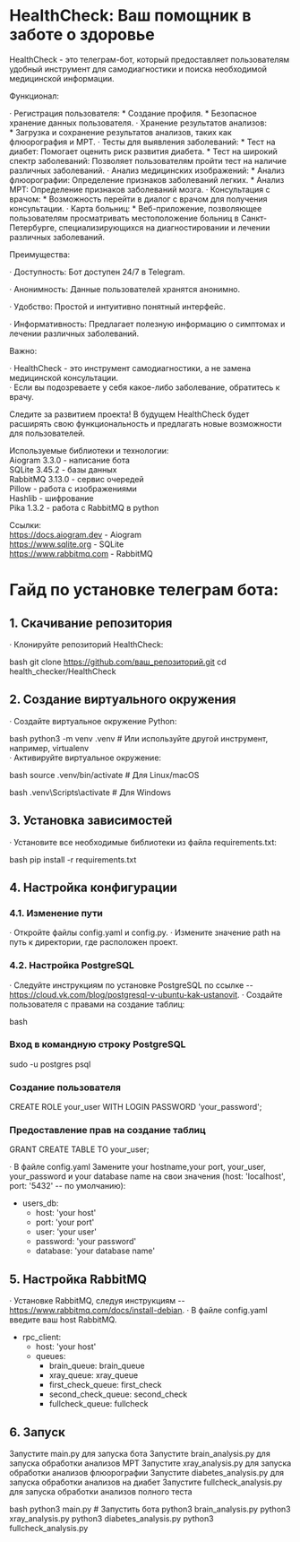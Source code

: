 # HealthCheck: Ваш помощник в заботе о здоровье

HealthCheck - это телеграм-бот, который предоставляет пользователям удобный инструмент для самодиагностики и поиска необходимой медицинской информации. 

Функционал:

· Регистрация пользователя: 
    * Создание профиля.
    * Безопасное хранение данных пользователя.
· Хранение результатов анализов:  
    * Загрузка и сохранение результатов анализов, таких как флюорография и МРТ.
· Тесты для выявления заболеваний:
    * Тест на диабет:  Помогает оценить риск развития диабета.
    * Тест на широкий спектр заболеваний:  Позволяет пользователям пройти тест на наличие различных заболеваний.
· Анализ медицинских изображений:
    * Анализ флюорографии:  Определение признаков заболеваний легких.
    * Анализ МРТ:  Определение признаков заболеваний мозга.
· Консультация с врачом: 
    * Возможность перейти в диалог с врачом для получения консультации.
· Карта больниц: 
    * Веб-приложение, позволяющее пользователям просматривать местоположение больниц в Санкт-Петербурге, специализирующихся на диагностировании и лечении различных заболеваний. 
 

Преимущества:

· Доступность:  Бот доступен 24/7 в Telegram. 

· Анонимность:  Данные пользователей хранятся анонимно. 

· Удобство:  Простой и интуитивно понятный интерфейс. 

· Информативность:  Предлагает полезную информацию о симптомах и лечении различных заболеваний. 

Важно:

· HealthCheck - это инструмент самодиагностики, а не замена медицинской консультации.  
· Если вы подозреваете у себя какое-либо заболевание, обратитесь к врачу.

Следите за развитием проекта!  В будущем HealthCheck будет расширять свою функциональность и предлагать новые возможности для пользователей. 


Используемые библиотеки и технологии:  
    Aiogram 3.3.0 - написание бота  
    SQLite 3.45.2 - базы данных  
    RabbitMQ 3.13.0 - сервис очередей  
    Pillow - работа с изображениями  
    Hashlib - шифрование  
    Pika 1.3.2 - работа с RabbitMQ в python  

Ссылки:  
https://docs.aiogram.dev - Aiogram  
https://www.sqlite.org - SQLite  
https://www.rabbitmq.com - RabbitMQ  


# Гайд по установке телеграм бота:  

## 1. Скачивание репозитория

· Клонируйте репозиторий HealthCheck:
    
bash
   git clone https://github.com/ваш_репозиторий.git   cd health_checker/HealthCheck
   
 
## 2. Создание виртуального окружения

· Создайте виртуальное окружение Python:
    
bash
   python3 -m venv .venv  # Или используйте другой инструмент, например, virtualenv   
 · Активируйте виртуальное окружение:
    
bash
   source .venv/bin/activate  # Для Linux/macOS
   
     
bash
   .venv\Scripts\activate  # Для Windows
   
 
## 3. Установка зависимостей

· Установите все необходимые библиотеки из файла requirements.txt:
    
bash
   pip install -r requirements.txt
   
 
## 4. Настройка конфигурации

### 4.1. Изменение пути

· Откройте файлы config.yaml и config.py.
· Измените значение path  на путь к директории, где расположен проект.

### 4.2. Настройка PostgreSQL

· Следуйте инструкциям по установке PostgreSQL  по ссылке -- https://cloud.vk.com/blog/postgresql-v-ubuntu-kak-ustanovit.
· Создайте пользователя с правами на создание таблиц:
    
bash
### Вход в командную строку PostgreSQL
sudo -u postgres psql

### Создание пользователя
CREATE ROLE your_user WITH LOGIN PASSWORD 'your_password';

### Предоставление прав на создание таблиц
   GRANT CREATE TABLE TO your_user;
   
· В файле config.yaml Замените your hostname,your port, your_user, your_password и your database name на свои значения (host: 'localhost', port: '5432' -- по умолчанию):

* users_db:
  * host: 'your host'
  * port: 'your port'
  * user: 'your user'
  * password: 'your password'
  * database: 'your database name'

## 5. Настройка RabbitMQ

· Установке RabbitMQ, следуя инструкциям -- https://www.rabbitmq.com/docs/install-debian.
· В файле config.yaml  введите ваш  host  RabbitMQ.

* rpc_client:
  * host: 'your host'
  * queues:
    * brain_queue: brain_queue
    * xray_queue: xray_queue
    * first_check_queue: first_check
    * second_check_queue: second_check
    * fullcheck_queue: fullcheck

## 6. Запуск
Запустите main.py для запуска бота
Запустите brain_analysis.py для запуска обработки анализов МРТ
Запустите xray_analysis.py для запуска обработки анализов флюорографии
Запустите diabetes_analysis.py для запуска обработки анализов на диабет
Запустите fullcheck_analysis.py для запуска обработки анализов полного теста
    
bash
   python3 main.py  # Запустить бота
   python3 brain_analysis.py
   python3 xray_analysis.py
   python3 diabetes_analysis.py
   python3 fullcheck_analysis.py
